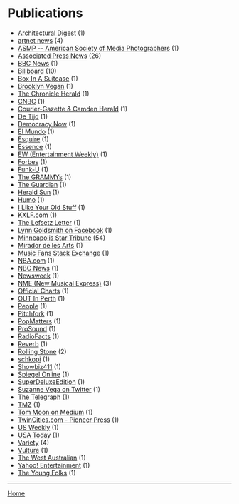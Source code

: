 # Publications

  * [Architectural Digest](./architectural-digest/) (1)
  * [artnet news](./artnet-news/) (4)
  * [ASMP -- American Society of Media Photographers](./asmp-american-society-of-media-photographers/) (1)
  * [Associated Press News](./associated-press-news/) (26)
  * [BBC News](./bbc-news/) (1)
  * [Billboard](./billboard/) (10)
  * [Box In A Suitcase](./box-in-a-suitcase/) (1)
  * [Brooklyn Vegan](./brooklyn-vegan/) (1)
  * [The Chronicle Herald](./the-chronicle-herald/) (1)
  * [CNBC](./cnbc/) (1)
  * [Courier-Gazette & Camden Herald](./courier-gazette-camden-herald/) (1)
  * [De Tijd](./de-tijd/) (1)
  * [Democracy Now](./democracy-now/) (1)
  * [El Mundo](./el-mundo/) (1)
  * [Esquire](./esquire/) (1)
  * [Essence](./essence/) (1)
  * [EW (Entertainment Weekly)](./ew-entertainment-weekly/) (1)
  * [Forbes](./forbes/) (1)
  * [Funk-U](./funk-u/) (1)
  * [The GRAMMYs](./the-grammys/) (1)
  * [The Guardian](./the-guardian/) (1)
  * [Herald Sun](./herald-sun/) (1)
  * [Humo](./humo/) (1)
  * [I Like Your Old Stuff](./i-like-your-old-stuff/) (1)
  * [KXLF.com](./kxlf-com/) (1)
  * [The Lefsetz Letter](./the-lefsetz-letter/) (1)
  * [Lynn Goldsmith on Facebook](./lynn-goldsmith-on-facebook/) (1)
  * [Minneapolis Star Tribune](./minneapolis-star-tribune/) (54)
  * [Mirador de les Arts](./mirador-de-les-arts/) (1)
  * [Music Fans Stack Exchange](./music-fans-stack-exchange/) (1)
  * [NBA.com](./nba-com/) (1)
  * [NBC News](./nbc-news/) (1)
  * [Newsweek](./newsweek/) (1)
  * [NME (New Musical Express)](./nme-new-musical-express/) (3)
  * [Official Charts](./official-charts/) (1)
  * [OUT In Perth](./out-in-perth/) (1)
  * [People](./people/) (1)
  * [Pitchfork](./pitchfork/) (1)
  * [PopMatters](./popmatters/) (1)
  * [ProSound](./prosound/) (1)
  * [RadioFacts](./radiofacts/) (1)
  * [Reverb](./reverb/) (1)
  * [Rolling Stone](./rolling-stone/) (2)
  * [schkopi](./schkopi/) (1)
  * [Showbiz411](./showbiz411/) (1)
  * [Spiegel Online](./spiegel-online/) (1)
  * [SuperDeluxeEdition](./superdeluxeedition/) (1)
  * [Suzanne Vega on Twitter](./suzanne-vega-on-twitter/) (1)
  * [The Telegraph](./the-telegraph/) (1)
  * [TMZ](./tmz/) (1)
  * [Tom Moon on Medium](./tom-moon-on-medium/) (1)
  * [TwinCities.com - Pioneer Press](./twincities-com-pioneer-press/) (1)
  * [US Weekly](./us-weekly/) (1)
  * [USA Today](./usa-today/) (1)
  * [Variety](./variety/) (4)
  * [Vulture](./vulture/) (1)
  * [The West Australian](./the-west-australian/) (1)
  * [Yahoo! Entertainment](./yahoo-entertainment/) (1)
  * [The Young Folks](./the-young-folks/) (1)

----

[Home](../)
